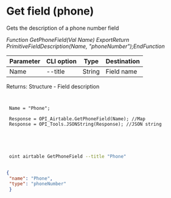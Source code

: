 ﻿---
sidebar_position: 9
---

# Get field (phone)
 Gets the description of a phone number field


*Function GetPhoneField(Val Name) ExportReturn PrimitiveFieldDescription(Name, "phoneNumber");EndFunction*

 | Parameter | CLI option | Type | Destination |
 |-|-|-|-|
 | Name | --title | String | Field name |

 
 Returns: Structure - Field description

```bsl title="Code example"
	
 
 Name = "Phone";
 
 Response = OPI_Airtable.GetPhoneField(Name); //Map
 Response = OPI_Tools.JSONString(Response); //JSON string
 
 
	
```

```sh title="CLI command example"
 
 oint airtable GetPhoneField --title "Phone"


```


```json title="Result"

{
 "name": "Phone",
 "type": "phoneNumber"
 }

```
